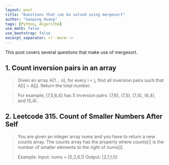 ```yaml
---
layout: post
title: "Questions that can be solved using mergesort"
author: "Gaoping Huang"
tags: [Python, Algorithm]
use_math: false
use_bootstrap: false
excerpt_separator: <!--more-->
---
```


This post covers several questions that make use of mergesort.

<!-- 手动为一段或多段添加分隔符。这样才能正确的转换成 `post.excerpts`。 -->
<!--more-->

## 1. Count inversion pairs in an array
> Given an array A[1... n], for every i < j, find all inversion pairs such that A[i] > A[j]. Return the total number.

> For example, [7,5,6,4] has 5 inversion pairs: (7,6), (7,5), (7,4), (6,4), and (5,4).

## 2. Leetcode 315. Count of Smaller Numbers After Self

> You are given an integer array nums and you have to return a new counts array. The counts array has the property where counts[i] is the number of smaller elements to the right of nums[i].

> Example:
> Input: nums = [5,2,6,1]
> Output: [2,1,1,0]


